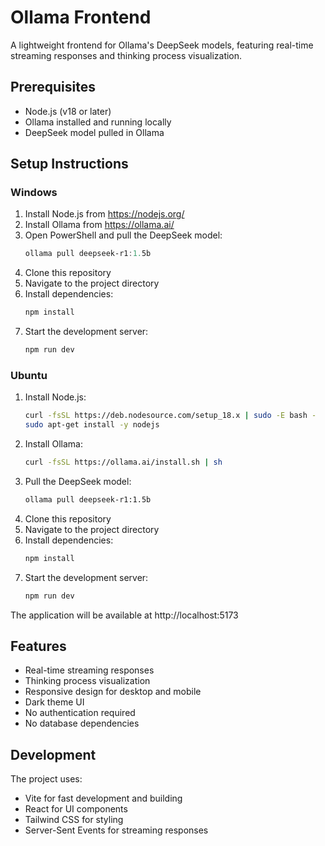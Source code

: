 # Ollama Frontend

A lightweight frontend for Ollama's DeepSeek models, featuring real-time streaming responses and thinking process visualization.

## Prerequisites

- Node.js (v18 or later)
- Ollama installed and running locally
- DeepSeek model pulled in Ollama

## Setup Instructions

### Windows

1. Install Node.js from https://nodejs.org/
2. Install Ollama from https://ollama.ai/
3. Open PowerShell and pull the DeepSeek model:
   ```powershell
   ollama pull deepseek-r1:1.5b
   ```
4. Clone this repository
5. Navigate to the project directory
6. Install dependencies:
   ```powershell
   npm install
   ```
7. Start the development server:
   ```powershell
   npm run dev
   ```

### Ubuntu

1. Install Node.js:
   ```bash
   curl -fsSL https://deb.nodesource.com/setup_18.x | sudo -E bash -
   sudo apt-get install -y nodejs
   ```
2. Install Ollama:
   ```bash
   curl -fsSL https://ollama.ai/install.sh | sh
   ```
3. Pull the DeepSeek model:
   ```bash
   ollama pull deepseek-r1:1.5b
   ```
4. Clone this repository
5. Navigate to the project directory
6. Install dependencies:
   ```bash
   npm install
   ```
7. Start the development server:
   ```bash
   npm run dev
   ```

The application will be available at http://localhost:5173

## Features

- Real-time streaming responses
- Thinking process visualization
- Responsive design for desktop and mobile
- Dark theme UI
- No authentication required
- No database dependencies

## Development

The project uses:
- Vite for fast development and building
- React for UI components
- Tailwind CSS for styling
- Server-Sent Events for streaming responses